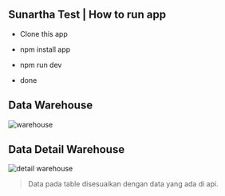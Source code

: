 ## Sunartha Test | How to run app

- Clone this app

- npm install app

- npm run dev

- done

## Data Warehouse

![warehouse](https://i.ibb.co/z6k758P/msedge-w-WOI2v51tw.png)

## Data Detail Warehouse

![detail warehouse](https://i.ibb.co/5MkRtQX/msedge-BHSz6h2-YJi.png)

> Data pada table disesuaikan dengan data yang ada di api.
